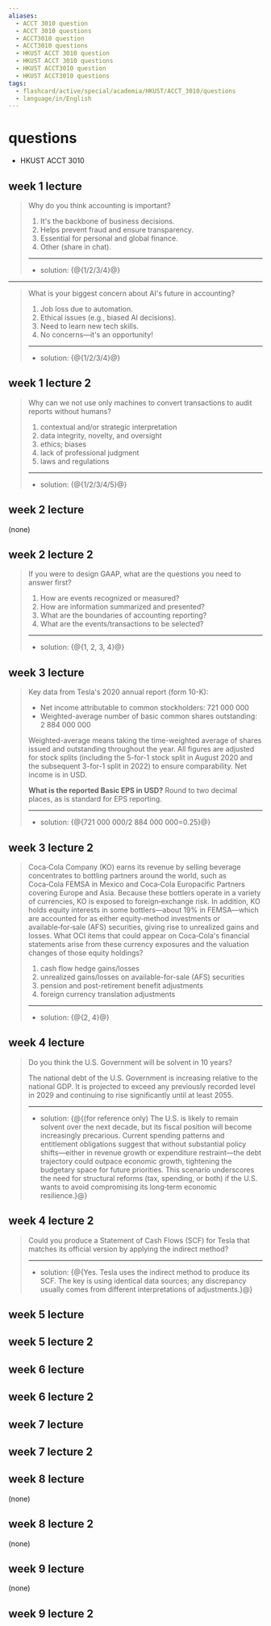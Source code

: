 ```yaml
---
aliases:
  - ACCT 3010 question
  - ACCT 3010 questions
  - ACCT3010 question
  - ACCT3010 questions
  - HKUST ACCT 3010 question
  - HKUST ACCT 3010 questions
  - HKUST ACCT3010 question
  - HKUST ACCT3010 questions
tags:
  - flashcard/active/special/academia/HKUST/ACCT_3010/questions
  - language/in/English
---
```


# questions

- HKUST ACCT 3010

## week 1 lecture

> Why do you think accounting is important?
>
> 1. It's the backbone of business decisions.
> 2. Helps prevent fraud and ensure transparency.
> 3. Essential for personal and global finance.
> 4. Other \(share in chat\).
>
> ---
>
> - solution: {@{1/2/3/4}@}

---

> What is your biggest concern about AI's future in accounting?
>
> 1. Job loss due to automation.
> 2. Ethical issues \(e.g., biased AI decisions\).
> 3. Need to learn new tech skills.
> 4. No concerns—it's an opportunity!
>
> ---
>
> - solution: {@{1/2/3/4}@}

## week 1 lecture 2

> Why can we not use only machines to convert transactions to audit reports without humans?
>
> 1. contextual and/or strategic interpretation
> 2. data integrity, novelty, and oversight
> 3. ethics; biases
> 4. lack of professional judgment
> 5. laws and regulations
>
> ---
>
> - solution: {@{1/2/3/4/5}@}

## week 2 lecture

\(none\)

## week 2 lecture 2

> If you were to design GAAP, what are the questions you need to answer first?
>
> 1. How are events recognized or measured?
> 2. How are information summarized and presented?
> 3. What are the boundaries of accounting reporting?
> 4. What are the events/transactions to be selected?
>
> ---
>
> - solution: {@{1, 2, 3, 4}@}

## week 3 lecture

> Key data from Tesla's 2020 annual report \(form 10-K\):
>
> - Net income attributable to common stockholders: 721&nbsp;000&nbsp;000
> - Weighted-average number of basic common shares outstanding: 2&nbsp;884&nbsp;000&nbsp;000
>
> Weighted-average means taking the time-weighted average of shares issued and outstanding throughout the year. All figures are adjusted for stock splits \(including the 5-for-1 stock split in August 2020 and the subsequent 3-for-1 split in 2022\) to ensure comparability. Net income is in USD.
>
> __What is the reported Basic EPS in USD?__ Round to two decimal places, as is standard for EPS reporting.
>
> ---
>
> - solution: {@{721&nbsp;000&nbsp;000/2&nbsp;884&nbsp;000&nbsp;000=0.25}@}

## week 3 lecture 2

> Coca‑Cola Company \(KO\) earns its revenue by selling beverage concentrates to bottling partners around the world, such as Coca‑Cola FEMSA in Mexico and Coca‑Cola Europacific Partners covering Europe and Asia. Because these bottlers operate in a variety of currencies, KO is exposed to foreign‑exchange risk. In addition, KO holds equity interests in some bottlers—about 19% in FEMSA—which are accounted for as either equity‑method investments or available‑for‑sale \(AFS\) securities, giving rise to unrealized gains and losses. What OCI items that could appear on Coca‑Cola's financial statements arise from these currency exposures and the valuation changes of those equity holdings?
>
> 1. cash flow hedge gains/losses
> 2. unrealized gains/losses on available-for-sale \(AFS\) securities
> 3. pension and post-retirement benefit adjustments
> 4. foreign currency translation adjustments
>
> ---
>
> - solution: {@{2, 4}@}

## week 4 lecture

> Do you think the U.S. Government will be solvent in 10 years?
>
> The national debt of the U.S. Government is increasing relative to the national GDP. It is projected to exceed any previously recorded level in 2029 and continuing to rise significantly until at least 2055.
>
> ---
>
> - solution: {@{\(for reference only\) The U.S. is likely to remain solvent over the next decade, but its fiscal position will become increasingly precarious. Current spending patterns and entitlement obligations suggest that without substantial policy shifts—either in revenue growth or expenditure restraint—the debt trajectory could outpace economic growth, tightening the budgetary space for future priorities. This scenario underscores the need for structural reforms \(tax, spending, or both\) if the U.S. wants to avoid compromising its long‑term economic resilience.}@}

## week 4 lecture 2

> Could you produce a Statement of Cash Flows \(SCF\) for Tesla that matches its official version by applying the indirect method?
>
> ---
>
> - solution: {@{Yes. Tesla uses the indirect method to produce its SCF. The key is using identical data sources; any discrepancy usually comes from different interpretations of adjustments.}@}

## week 5 lecture

## week 5 lecture 2

## week 6 lecture

## week 6 lecture 2

## week 7 lecture

## week 7 lecture 2

## week 8 lecture

\(none\)

## week 8 lecture 2

\(none\)

## week 9 lecture

\(none\)

## week 9 lecture 2
